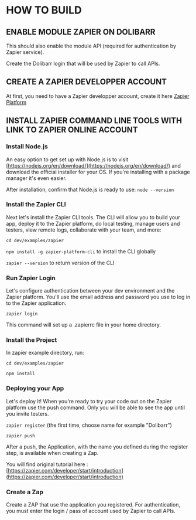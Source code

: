 # HOW TO BUILD


## ENABLE MODULE ZAPIER ON DOLIBARR

This should also enable the module API (required for authentication by Zapier service).

Create the Dolibarr login that will be used by Zapier to call APIs.


## CREATE A ZAPIER DEVELOPPER ACCOUNT

At first, you need to have a Zapier developper acoount, create it here [Zapier Platform](https://developer.zapier.com/)


## INSTALL ZAPIER COMMAND LINE TOOLS WITH LINK TO ZAPIER ONLINE ACCOUNT

### Install Node.js

An easy option to get set up with Node.js is to visit [https://nodejs.org/en/download/](https://nodejs.org/en/download/) and download the official installer for your OS. If you're installing with a package manager it's even easier.

After installation, confirm that Node.js is ready to use:
  `node --version`

### Install the Zapier CLI

Next let's install the Zapier CLI tools. The CLI will allow you to build your app, deploy it to the Zapier platform, do local testing, manage users and testers, view remote logs, collaborate with your team, and more:

  `cd dev/examples/zapier`

  `npm install -g zapier-platform-cli` to install the CLI globally

  `zapier --version` to return version of the CLI

### Run Zapier Login

Let's configure authentication between your dev environment and the Zapier platform. You'll use the email address and password you use to log in to the Zapier application.

  `zapier login`

This command will set up a .zapierrc file in your home directory.

### Install the Project

In zapier example directory, run:

  `cd dev/examples/zapier`

  `npm install`

### Deploying your App

Let's deploy it! When you're ready to try your code out on the Zapier platform use the push command. Only you will be able to see the app until you invite testers.

  `zapier register`   (the first time, choose name for example "Dolibarr")
  
  `zapier push`

After a push, the Application, with the name you defined during the register step, is available when creating a Zap.

You will find original tutorial here : [https://zapier.com/developer/start/introduction](https://zapier.com/developer/start/introduction)


### Create a Zap

Create a ZAP that use the application you registered.
For authentication, you must enter the login / pass of account used by Zapier to call APIs.

